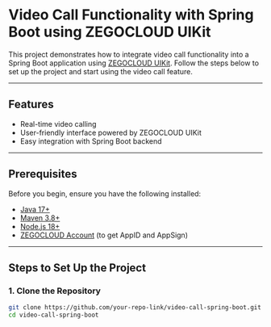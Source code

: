 # Video Call Functionality with Spring Boot using ZEGOCLOUD UIKit

This project demonstrates how to integrate video call functionality into a Spring Boot application using [ZEGOCLOUD UIKit](https://www.zegocloud.com/). Follow the steps below to set up the project and start using the video call feature.

---

## Features
- Real-time video calling
- User-friendly interface powered by ZEGOCLOUD UIKit
- Easy integration with Spring Boot backend

---

## Prerequisites
Before you begin, ensure you have the following installed:
- [Java 17+](https://adoptopenjdk.net/)
- [Maven 3.8+](https://maven.apache.org/)
- [Node.js 18+](https://nodejs.org/)
- [ZEGOCLOUD Account](https://www.zegocloud.com/) (to get AppID and AppSign)

---

## Steps to Set Up the Project

### 1. Clone the Repository
```bash
git clone https://github.com/your-repo-link/video-call-spring-boot.git
cd video-call-spring-boot
